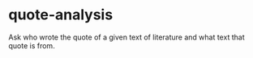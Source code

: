 # quote-analysis
Ask who wrote the quote of a given text of literature and what text that quote is from.
